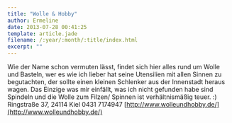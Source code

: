 ```yaml
---
title: "Wolle & Hobby"
author: Ermeline
date: 2013-07-28 00:41:25
template: article.jade
filename: /:year/:month/:title/index.html
excerpt: ""
---
```


Wie der Name schon vermuten lässt, findet sich hier alles rund um Wolle
und Basteln, wer es wie ich lieber hat seine Utensilien mit allen Sinnen
zu begutachten, der sollte einen kleinen Schlenker aus der Innenstadt
heraus wagen. Das Einzige was mir einfällt, was ich nicht gefunden habe
sind Spindeln und die Wolle zum Filzen/ Spinnen ist verhältnismäßig
teuer. :) Ringstraße 37, 24114 Kiel 0431 7174947
[http://www.wolleundhobby.de/](http://www.wolleundhobby.de/)
